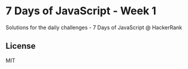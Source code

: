 # 7 Days of JavaScript - Week 1
Solutions for the daily challenges - 7 Days of JavaScript @ HackerRank

## License
MIT
